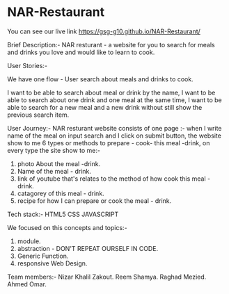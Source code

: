 # NAR-Restaurant

You can see our live link https://gsg-g10.github.io/NAR-Restaurant/

Brief Description:- 
NAR resturant - a website for you to search for meals and drinks you love and would like to learn to cook.

User Stories:- 

We have one flow - User search about meals and drinks to cook.

I want to be able to search about meal or drink by the name, I want to be able to search about one drink and one meal at the same time, I want to be able to search for a new meal and a new drink without still show the previous search item.


User Journey:- 
NAR resturant website consists of one page :-
 when I write name of the meal on input search and  I click on submit button, the website show to me 6 types or methods to prepare - cook- this meal -drink, on every type the site show to me:- 
1. photo About the meal -drink.
2. Name of the meal - drink.
3. link of youtube that's relates to the method of how cook this meal - drink.
4. catagorey of this meal - drink.
5. recipe for how I can prepare or cook the meal - drink.


Tech stack:-
HTML5
CSS
JAVASCRIPT


We focused on this concepts and topics:-
1. module.
2. abstraction - DON'T REPEAT OURSELF IN CODE.
3. Generic Function.
4. responsive Web Design.


Team members:- 
Nizar Khalil Zakout.
Reem Shamya.
Raghad Mezied.
Ahmed Omar.
